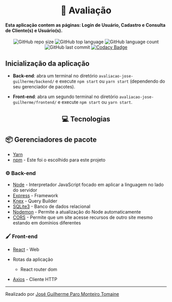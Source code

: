 <h1 align="center">
  📖 Avaliação
</h1>

#### Esta aplicação contem as páginas: Login de Usuário, Cadastro e Consulta de Cliente(s) e Usuário(s).

<div align="center">

  ![GitHub repo size](https://img.shields.io/github/repo-size/zehguilherme/avaliacao-jose-guilherme)
  ![GitHub top language](https://img.shields.io/github/languages/top/zehguilherme/avaliacao-jose-guilherme)
  ![GitHub language count](https://img.shields.io/github/languages/count/zehguilherme/avaliacao-jose-guilherme)
  ![GitHub last commit](https://img.shields.io/github/last-commit/zehguilherme/avaliacao-jose-guilherme)
  [![Codacy Badge](https://api.codacy.com/project/badge/Grade/8d14a977c9b24a1eba861377961d7cec)](https://app.codacy.com/manual/zehguilherme/avaliacao-jose-guilherme?utm_source=github.com&utm_medium=referral&utm_content=zehguilherme/avaliacao-jose-guilherme&utm_campaign=Badge_Grade_Dashboard)

</div>

## Inicialização da aplicação

- **Back-end**: abra um terminal no diretório `avaliacao-jose-guilherme/backend/` e execute `npm start` ou `yarn start` (dependendo do seu gerenciador de pacotes).

- **Front-end**: abra um segundo terminal no diretório `avaliacao-jose-guilherme/frontend/` e execute `npm start` ou `yarn start`.

<h2 align="center">
  💻 Tecnologias
</h2>

## 📦 Gerenciadores de pacote

- [Yarn](https://yarnpkg.com/)
- [npm](https://www.npmjs.com/) - Este foi o escolhido para este projeto

### ⚙ Back-end

- [Node](https://nodejs.org/en/) - Interpretador JavaScript focado em aplicar a linguagem no lado do servidor
- [Express](https://expressjs.com/pt-br/) - Framework
- [Knex](http://knexjs.org/) - Query Builder
- [SQLite3](https://www.npmjs.com/package/sqlite3) - Banco de dados relacional
- [Nodemon](https://nodemon.io/) - Permite a atualização do Node automaticamente
- [CORS](https://enable-cors.org/) - Permite que um site acesse recursos de outro site mesmo estando em domínios diferentes


### 🖌 Front-end

- [React](https://pt-br.reactjs.org/) - Web
- Rotas da aplicação
  - React router dom

- [Axios](https://www.npmjs.com/package/axios) - Cliente HTTP

--------

Realizado por [José Guilherme Paro Monteiro Tomaine](https://www.linkedin.com/in/jos%C3%A9-guilherme-paro-monteiro-tomaine-03540265/)
